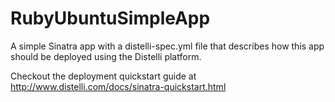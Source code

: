 RubyUbuntuSimpleApp
===================

A simple Sinatra app with a distelli-spec.yml file that describes how this app should be deployed using the Distelli platform.

Checkout the deployment quickstart guide at http://www.distelli.com/docs/sinatra-quickstart.html
